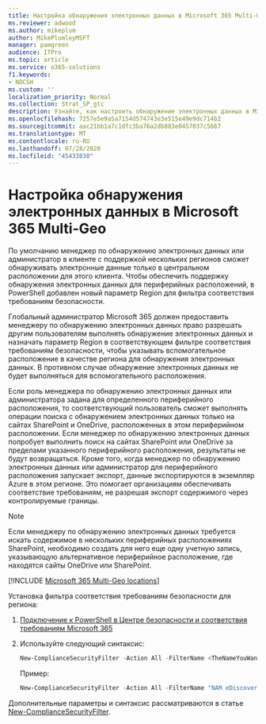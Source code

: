 ```yaml
---
title: Настройка обнаружения электронных данных в Microsoft 365 Multi-Geo
ms.reviewer: adwood
ms.author: mikeplum
author: MikePlumleyMSFT
manager: pamgreen
audience: ITPro
ms.topic: article
ms.service: o365-solutions
f1.keywords:
- NOCSH
ms.custom: ''
localization_priority: Normal
ms.collection: Strat_SP_gtc
description: Узнайте, как настроить обнаружение электронных данных в Microsoft 365 Multi-Geo.
ms.openlocfilehash: 7257e5e9a5a7154d574743e3e515e49e9dc714b2
ms.sourcegitcommit: aac21bb1a7c1dfc3ba76a2db883e0457037c5667
ms.translationtype: MT
ms.contentlocale: ru-RU
ms.lasthandoff: 07/28/2020
ms.locfileid: "45433830"
---
```

# <a name="microsoft-365-multi-geo-ediscovery-configuration"></a>Настройка обнаружения электронных данных в Microsoft 365 Multi-Geo

По умолчанию менеджер по обнаружению электронных данных или администратор в клиенте с поддержкой нескольких регионов сможет обнаруживать электронные данные только в центральном расположении для этого клиента. Чтобы обеспечить поддержку обнаружения электронных данных для периферийных расположений, в PowerShell добавлен новый параметр Region для фильтра соответствия требованиям безопасности.

Глобальный администратор Microsoft 365 должен предоставить менеджеру по обнаружению электронных данных право разрешать другим пользователям выполнять обнаружение электронных данных и назначать параметр Region в соответствующем фильтре соответствия требованиям безопасности, чтобы указывать вспомогательное расположение в качестве региона для обнаружения электронных данных. В противном случае обнаружение электронных данных не будет выполняться для вспомогательного расположения.

Если роль менеджера по обнаружению электронных данных или администратора задана для определенного периферийного расположения, то соответствующий пользователь сможет выполнять операции поиска с обнаружением электронных данных только на сайтах SharePoint и OneDrive, расположенных в этом периферийном расположении. Если менеджер по обнаружению электронных данных попробует выполнить поиск на сайтах SharePoint или OneDrive за пределами указанного периферийного расположения, результаты не будут возвращаться. Кроме того, когда менеджер по обнаружению электронных данных или администратор для периферийного расположения запускает экспорт, данные экспортируются в экземпляр Azure в этом регионе. Это помогает организациям обеспечивать соответствие требованиям, не разрешая экспорт содержимого через контролируемые границы.

> [!NOTE]
> Если менеджеру по обнаружению электронных данных требуется искать содержимое в нескольких периферийных расположениях SharePoint, необходимо создать для него еще одну учетную запись, указывающую альтернативное периферийное расположение, где находятся сайты OneDrive или SharePoint.

[!INCLUDE [Microsoft 365 Multi-Geo locations](includes/office-365-multi-geo-locations.md)]

Установка фильтра соответствия требованиям безопасности для региона:

1. [Подключение к PowerShell в Центре безопасности и соответствия требованиям Microsoft 365](https://docs.microsoft.com/powershell/exchange/office-365-scc/connect-to-scc-powershell/connect-to-scc-powershell)

2. Используйте следующий синтаксис:

   ```powershell
   New-ComplianceSecurityFilter -Action All -FilterName <TheNameYouWantToAssign> -Region <RegionValue> -Users <UserPrincipalName>
   ```

   Пример:

   ```powershell
   New-ComplianceSecurityFilter -Action All -FilterName "NAM eDiscovery Managers" -Region NAM -Users adwood@contoso.onmicrosoft.com
   ```

Дополнительные параметры и синтаксис рассматриваются в статье [New-ComplianceSecurityFilter](https://docs.microsoft.com/powershell/module/exchange/policy-and-compliance-content-search/new-compliancesecurityfilter).
